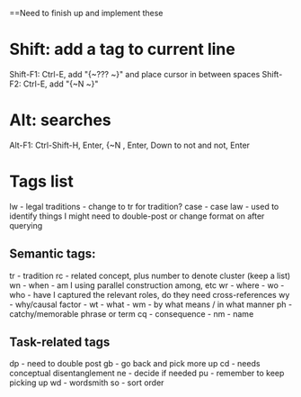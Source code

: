 ==Need to finish up and implement these

# Shift: add a tag to current line

Shift-F1: Ctrl-E, add "{~???  ~}" and place cursor in between spaces
Shift-F2: Ctrl-E, add "{~N ~}" 


# Alt: searches

Alt-F1: Ctrl-Shift-H, Enter, {~N , Enter, Down to not and not, Enter


# Tags list

lw - legal traditions - change to tr for tradition? 
case - case law - used to identify things I might need to double-post or change format on after querying

## Semantic tags:
tr - tradition
rc - related concept, plus number to denote cluster (keep a list)
wn - when - am I using parallel construction among, etc
wr - where - 
wo - who - have I captured the relevant roles, do they need cross-references
wy - why/causal factor - 
wt - what - 
wm - by what means / in what manner
ph - catchy/memorable phrase or term 
cq - consequence - 
nm - name

## Task-related tags
dp - need to double post
gb - go back and pick more up
cd - needs conceptual disentanglement
ne - decide if needed
pu - remember to keep picking up
wd - wordsmith
so - sort order 
